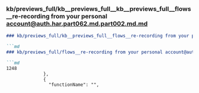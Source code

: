 ### kb/previews_full/kb__previews_full__kb__previews_full__flows__re-recording from your personal account@auth.har.part062.md.part002.md.md

```md
### kb/previews_full/kb__previews_full__flows__re-recording from your personal account@auth.har.part062.md.part002.md

```md
### kb/previews_full/flows__re-recording from your personal account@auth.har.part062.md (part 002)

```md
1248
              },
              {
                "functionName": "",
    
```

```

```

```
